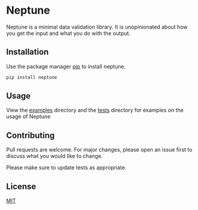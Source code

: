 # Neptune

Neptune is a minimal data validation library. It is unopinionated about how you get the input and what you do with the output.

## Installation

Use the package manager [pip](https://pip.pypa.io/en/stable/) to install neptune.

```bash
pip install neptune
```

## Usage

View the [examples](/examples) directory and the [tests](/tests) directory for examples on the usage of Neptune

## Contributing
Pull requests are welcome. For major changes, please open an issue first to discuss what you would like to change.

Please make sure to update tests as appropriate.

## License
[MIT](https://choosealicense.com/licenses/mit/)